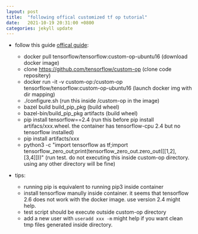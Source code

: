 ```yaml
---
layout: post
title:  "following offical customized tf op tutorial"
date:   2021-10-19 20:31:00 +0800
categories: jekyll update
---
```


* follow this guide [offical guide](https://github.com/tensorflow/custom-op):
    * docker pull tensorflow/tensorflow:custom-op-ubuntu16 (download docker image)
    * clone https://github.com/tensorflow/custom-op (clone code repositery)
    * docker run -it -v custom-op:/custom-op tensorflow/tensorflow:custom-op-ubuntu16 (launch docker img with dir mapping)
    * ./configure.sh (run this inside /custom-op in the image)
    * bazel build build_pip_pkg (build wheel)
    * bazel-bin/build_pip_pkg artifacts (build wheel)
    * pip install tensorflow==2.4 (run this before pip install artifacs/xxx.wheel. the container has tensorflow-cpu 2.4 but no tensorflow installed)
    * pip install artifacts/xxx
    * python3 -c "import tensorflow as tf;import tensorflow_zero_out;print(tensorflow_zero_out.zero_out([[1,2], [3,4]]))" (run test. do not executing this inside custom-op directory. using any other directory will be fine)

* tips:
    * running pip is equivalent to running pip3 inside container
    * install tensorflow manully inside container. it seems that tensorflow 2.6 does not work with the docker image. use version 2.4 might help.
    * test script should be execute outside custom-op directory
    * add a new user with `useradd xxx -m` might help if you want clean tmp files generated inside directory.



[jekyll-docs]: http://jekyllrb.com/docs/home
[jekyll-gh]:   https://github.com/jekyll/jekyll
[jekyll-talk]: https://talk.jekyllrb.com/
